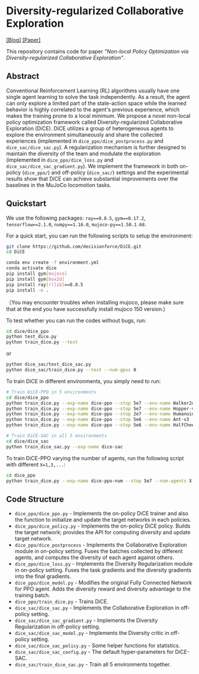 # Diversity-regularized Collaborative Exploration

[[Blog]](https://decisionforce.github.io/DiCE/) [[Paper]](#)

This repository contains code for paper *"Non-local Policy Optimization via Diversity-regularized Collaborative Exploration"*. 


## Abstract

Conventional Reinforcement Learning (RL) algorithms usually have one single agent learning to solve the task independently. As a result, the agent can only explore a limited part of the state-action space while the learned behavior is highly correlated to the agent's previous experience, which makes the training prone to a local minimum. We propose a novel non-local policy optimization framework called Diversity-regularized Collaborative Exploration (DiCE). DiCE utilizes a group of heterogeneous agents to explore the environment simultaneously and share the collected experiences (implemented in `dice_ppo/dice_postprocess.py` and `dice_sac/dice_sac.py`). A regularization mechanism is further designed to maintain the diversity of the team and modulate the exploration (implemented in `dice_ppo/dice_loss.py` and `dice_sac/dice_sac_gradient.py`). We implement the framework in both on-policy (`dice_ppo/`) and off-policy (`dice_sac/`) settings and the experimental results show that DiCE can achieve substantial improvements over the baselines in the MuJoCo locomotion tasks.

## Quickstart

We use the following packages: `ray==0.8.5`, `gym==0.17.2`, `tensorflow==2.1.0`, `numpy==1.16.0`, `mujoco-py==1.50.1.68`.

For a quick start, you can run the following scripts to setup the environment:

```bash
git clone https://github.com/decisionforce/DiCE.git
cd DiCE

conda env create -f environment.yml
conda activate dice
pip install gym[mujoco]
pip install gym[box2d]
pip install ray[rllib]==0.8.5
pip install -e .
```

（You may encounter troubles when installing mujoco, please make sure that at the end you have successfully install mujoco 150 version.)

To test whether you can run the codes without bugs, run:

```bash
cd dice/dice_ppo
python test_dice.py
python train_dice.py --test
```

or 

```bash
python dice_sac/test_dice_sac.py
python dice_sac/train_dice.py --test --num-gpus 0
```


To train DiCE in different environments, you simply need to run:

```bash
# Train DiCE-PPO in 5 environments
cd dice/dice_ppo
python train_dice.py --exp-name dice-ppo --stop 5e7 --env-name Walker2d-v3 --num-gpus 2
python train_dice.py --exp-name dice-ppo --stop 5e7 --env-name Hopper-v3 --num-gpus 2
python train_dice.py --exp-name dice-ppo --stop 2e7 --env-name Humanoid-v3 --num-gpus 2
python train_dice.py --exp-name dice-ppo --stop 5e6 --env-name Ant-v3 --num-gpus 2
python train_dice.py --exp-name dice-ppo --stop 5e6 --env-name HalfCheetah-v3 --num-gpus 2

# Train DiCE-SAC in all 5 environments
cd dice/dice_sac
python train_dice_sac.py --exp-name dice-sac
```

To train DiCE-PPO varying the number of agents, run the following script with different `X=1,3,...`:

```bash
cd dice_ppo
python train_dice.py --exp-name dice-ppo-num --stop 5e7 --num-agents X --num-gpus 2
```


## Code Structure

* `dice_ppo/dice_ppo.py` - Implements the on-policy DiCE trainer and also the function to initialize and update the target networks in each policies.
* `dice_ppo/dice_policy.py` - Implements the on-policy DiCE policy. Builds the target network; provides the API for computing diversity and update target network.
* `dice_ppo/dice_postprocess` - Implements the Collaborative Exploration module in on-policy setting. Fuses the batches collected by different agents, and computes the diversity of each agent against others.
* `dice_ppo/dice_loss.py` - Implements the Diversity Regularization module in on-policy setting. Fuses the task gradients and the diversity gradients into the final gradients.
* `dice_ppo/dice_model.py` - Modifies the original Fully Connected Network for PPO agent. Adds the diversity reward and diversity advantage to the training batch.
* `dice_ppo/train_dice.py` - Trains DiCE. 
* `dice_sac/dice_sac.py` - Implements the Collaborative Exploration in off-policy setting.
* `dice_sac/dice_sac_gradient.py` - Implements the Diversity Regularization in off-policy setting.
* `dice_sac/dice_sac_model.py` - Implements the Diversity critic in off-policy setting.
* `dice_sac/dice_sac_policy.py` - Some helper functions for statistics.
* `dice_sac/dice_sac_config.py` - The default hyper-parameters for DiCE-SAC.
* `dice_sac/train_dice_sac.py` - Train all 5 environments together.
